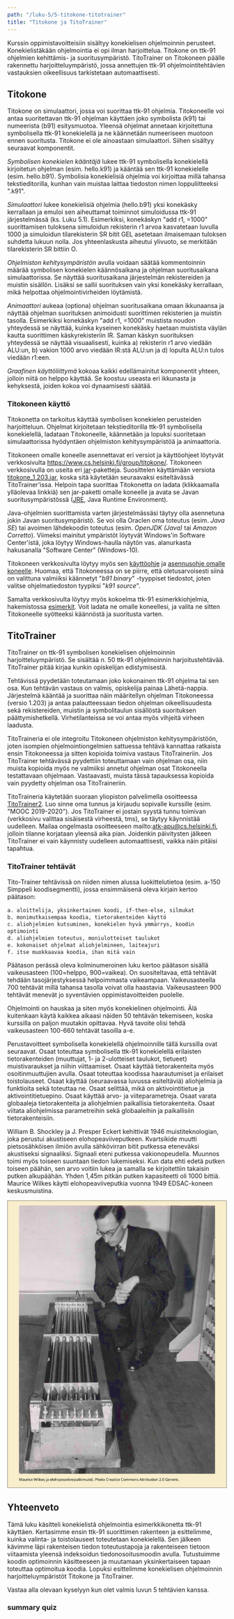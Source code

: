 ```yaml
---
path: "/luku-5/5-titokone-titotrainer"
title: "Titokone ja TitoTrainer"
---
```


<div>
<lead>Kurssin oppimistavoitteisiin sisältyy konekielisen ohjelmoinnin perusteet. Konekielistäkään ohjelmointia ei opi ilman harjoittelua. Titokone on ttk-91 ohjelmien kehittämis- ja suoritusympäristö. TitoTrainer on Titokoneen päälle rakennettu harjoitteluympäristö, jossa annettujen ttk-91 ohjelmointitehtävien vastauksien oikeellisuus tarkistetaan automaattisesti.</lead>
</div>

## Titokone
Titokone on simulaattori, jossa voi suorittaa ttk-91 ohjelmia. Titokoneelle voi antaa suoritettavan ttk-91 ohjelman käyttäen joko symbolista (k91) tai numeerista (b91) esitysmuotoa. Yleensä ohjelmat annetaan kirjoitettuna symbolisella ttk-91 konekielellä ja ne käännetään numeeriseen muotoon ennen suoritusta. Titokone ei ole ainoastaan simulaattori. Siihen sisältyy seuraavat komponentit.

_Symbolisen konekielen kääntäjä_ lukee ttk-91 symbolisella konekielellä kirjoitetun ohjelman (esim. hello.k91) ja kääntää sen ttk-91 konekielelle (esim. hello.b91). Symbolisia konekielisiä ohjelmia voi kirjoittaa millä tahansa tekstieditorilla, kunhan vain muistaa laittaa tiedoston nimen loppuliitteeksi ".k91".

_Simulaattori_ lukee konekielisiä ohjelmia (hello.b91) yksi konekäsky kerrallaan ja emuloi sen aiheuttamat toiminnot simuloidussa ttk-91 järjestelmässä (ks. Luku 5.1). Esimerkiksi, konekäskyn "add&nbsp;r1,&nbsp;=1000" suorittamisen tuloksena simuloidun rekisterin r1 arvoa kasvatetaan luvulla 1000 ja simuloidun tilarekisterin SR bitit GEL asetetaan ilmaisemaan tuloksen suhdetta lukuun nolla. Jos yhteenlaskusta aiheutui ylivuoto, se merkitään tilarekisterin SR bittiin O.

_Ohjelmiston kehitysympäristön_ avulla voidaan säätää kommentoinnin määrää symbolisen konekielen käännösaikana ja ohjelman suoritusaikana simulaattorissa. Se näyttää suoritusaikana järjestelmän rekistereiden ja muistin sisällön. Lisäksi se sallii suorituksen vain yksi konekäsky kerrallaan, mikä helpottaa ohjelmointivirheiden löytämistä.

_Animaattori_ aukeaa (optiona) ohjelman suoritusaikana omaan ikkunaansa ja näyttää ohjelman suorituksen animoidusti suorittimen rekisterien ja muistin tasolla. Esimerkiksi konekäskyn "add&nbsp;r1,&nbsp;=1000" muistista noudon yhteydessä se näyttää, kuinka kyseinen konekäsky haetaan muistista väylän kautta suorittimen käskyrekisteriin IR. Saman käskyn suorituksen yhteydessä se näyttää visuaalisesti, kuinka a) rekisterin r1 arvo viedään ALU:un, b) vakion 1000 arvo viedään IR:stä ALU:un ja d) lopulta ALU:n tulos viedään r1:een.

_Graafinen käyttöliittymä_ kokoaa kaikki edellämainitut komponentit yhteen, jolloin niitä on helppo käyttää. Se koostuu useasta eri ikkunasta ja kehyksestä, joiden kokoa voi dynaamisesti säätää.

### Titokoneen käyttö
Titokonetta on tarkoitus käyttää symbolisen konekielen perusteiden harjoitteluun. Ohjelmat kirjoitetaan tekstieditorilla ttk-91 symbolisella konekielellä, ladataan Titokoneelle, käännetään ja lopuksi suoritetaan simulaattorissa hyödyntäen ohjelmiston kehitysympäristöä ja animaattoria.

Titokoneen omalle koneelle asennettavat eri versiot ja käyttöohjeet löytyvät verkkosivulta https://www.cs.helsinki.fi/group/titokone/. Titokoneen verkkosivulla on useita eri [jar](https://en.wikipedia.org/wiki/JAR_(file_format))-paketteja. Suosittelen käyttämään versiota [titokone_1.203.jar](https://www.cs.helsinki.fi/group/titokone/distr/titokone-1.203.jar), koska sitä käytetään seuraavaksi esiteltävässä TitoTrainer'issa. Helpoin tapa suorittaa Titokonetta on ladata (klikkaamalla ylläolevaa linkkiä) sen jar-paketti omalle koneelle ja avata se Javan suoritusympäristössä ([JRE](https://en.wikipedia.org/wiki/JRE), Java Runtime Environment).

Java-ohjelmien suorittamista varten järjestelmässäsi täytyy olla asennetuna jokin Javan suoritusympäristö. Se voi olla Oraclen oma toteutus (esim. _Java SE_) tai avoimen lähdekoodin toteutus (esim. _OpenJDK (Java)_ tai _Amazon Corretto_). Viimeksi mainitut ympäristöt löytyvät Windows'in Software Center'istä, joka löytyy Windows-haulla näytön vas. alanurkasta hakusanalla "Software Center" (Windows-10).

Titokoneen verkkosivulta löytyy myös sen [käyttöohje](https://www.cs.helsinki.fi/group/titokone/v1.100/kayttoohje/manual_fi.html) ja [asennusohje omalle koneelle](https://www.cs.helsinki.fi/group/titokone/v1.100/INSTALL_fi.txt). Huomaa, että Titokoneessa on se piirre, että oletusarvoisesti siinä on valittuna valmiiksi käännetyt "_b91 binary_" -tyyppiset tiedostot, joten valitse ohjelmatiedoston tyypiksi "_k91 source_".

Samalta verkkosivulta löytyy myös kokoelma ttk-91 esimerkkiohjelmia, hakemistossa [esimerkit](https://www.cs.helsinki.fi/group/nodes/kurssit/tito/esimerkit/). Voit ladata ne omalle koneellesi, ja valita ne sitten Titokoneelle syötteeksi käännöstä ja suoritusta varten.

## TitoTrainer
TitoTrainer on ttk-91 symbolisen konekielisen ohjelmoinnin harjoitteluympäristö. Se sisältää n. 50 ttk-91 ohjelmoinnin harjoitustehtävää. TitoTrainer pitää kirjaa kunkin opiskelijan edistymisestä.

Tehtävissä pyydetään toteutamaan joko kokonainen ttk-91 ohjelma tai sen osa. Kun tehtävän vastaus on valmis, opiskelija painaa Lähetä-nappia. Järjestelmä kääntää ja suorittaa näin määritellyn ohjelman Titokoneessa (versio 1.203) ja antaa palautteessaan tiedon ohjelman oikeellisuudesta sekä rekistereiden, muistin ja symbolitaulun sisällöstä suorituksen päättymishetkellä. Virhetilanteissa se voi antaa myös vihjeitä virheen laadusta.

TitoTraineria ei ole integroitu Titokoneen ohjelmiston kehitysympäristöön, joten isompien ohjelmointiongelmien sattuessa tehtävä kannattaa ratkaista ensin Titokoneessa ja sitten kopioida toimiva vastaus TitoTraineriin. Jos TitoTrainer tehtävässä pyydettiin toteuttamaan vain ohjelman osa, niin muista kopioida myös ne valmiiksi annetut ohjelman osat Titokoneella testattavaan ohjelmaan. Vastaavasti, muista tässä tapauksessa kopioida vain pyydetty ohjelman osa TitoTraineriin.

TitoTraineria käytetään suoraan yliopiston palvelimella osoitteessa [TitoTrainer2](http://titotrainer2.users.cs.helsinki.fi/). Luo sinne oma tunnus ja kirjaudu sopivalle kurssille (esim. "MOOC 2019-2020"). Jos TitoTrainer ei jostain syystä tunnu toimivan (verkkosivu valittaa sisäisestä virheestä, tms), se täytyy käynnistää uudelleen.  Mailaa ongelmasta osoitteeseen mailto:atk-apu@cs.helsinki.fi, jolloin tilanne korjataan yleensä aika pian. Joidenkin päivitysten jälkeen TitoTrainer ei vain käynnisty uudelleen automaattisesti, vaikka näin pitäisi tapahtua.

### TitoTrainer tehtävät
Tito-Trainer tehtävissä on niiden nimen alussa luokittelutietoa (esim. a-150 Simppeli koodisegmentti), jossa ensimmäisenä oleva kirjain kertoo päätason:

```
a. aloittelija, yksinkertainen koodi, if-then-else, silmukat
b. monimutkaisempaa koodia, tietorakenteiden käyttö
c. aliohjelmien kutsuminen, konekielen hyvä ymmärrys, koodin optimointi
d. aliohjelmien toteutus, moniulotteiset taulukot
e. kokonaiset ohjelmat aliohjelmineen, laiteajuri
f. itse muokkaavaa koodia, ihan mitä vain
```

Päätason perässä oleva kolminumeroinen luku kertoo päätason sisällä vaikeusasteen (100=helppo, 900=vaikea). On suositeltavaa, että tehtävät tehdään tasojärjestyksessä helpoimmasta vaikeampaan. Vaikeusasteella 700 tehtävät millä tahansa tasolla voivat olla haastavia. Vaikeusasteen 900 tehtävät menevät jo syventävien oppimistavoitteiden puolelle.

Ohjelmointi on hauskaa ja siten myös konekielinen ohjelmointi. Älä kuitenkaan käytä kaikkea aikaasi näiden 50 tehtävän tekemiseen, koska kurssilla on paljon muutakin opittavaa. Hyvä tavoite olisi tehdä vaikeusasteen 100-660 tehtävät tasoilla a-e.

Perustavoitteet symbolisella konekielellä ohjelmoinnille tällä kurssilla ovat seuraavat. Osaat toteuttaa symbolisella ttk-91 konekielellä erilaisten tietorakenteiden (muuttujat, 1- ja 2-ulotteiset taulukot, tietueet) muistivaraukset ja niihin viittaamiset. Osaat käyttää tietorakenteita myös osoitinmuuttujien avulla. Osaat toteuttaa koodissa haarautumiset ja erilaiset toistolauseet. Osaat käyttää (seuraavassa luvussa esiteltäviä) aliohjelmia ja funktioita sekä toteuttaa ne. Osaat selittää, mikä on aktivointitietue ja aktivointitietuepino. Osaat käyttää arvo- ja viiteparametreja. Osaat varata globaaleja tietorakenteita ja aliohjelmien paikallisia tietorakenteita. Osaat viitata aliohjelmissa parametreihin sekä globaaleihin ja paikallisiin tietorakenteisiin.


<!-- quiz 5.5.??? ????????????????? -->

<div><quiz id="8b46b1d9-58a5-46d0-8a0c-4738c389ab9c"></quiz></div>
<div><quiz id="88abf4e0-56fd-40fc-9b32-45e3d041a028"></quiz></div>
<div><quiz id="5602cf49-36be-47c7-8848-2bfbc5cd5bd3"></quiz></div>
<div><quiz id="671eb0b6-41a2-42ef-a1df-34bb83d61bea"></quiz></div>
<div><quiz id="42d3fb15-2a88-4da1-a46b-222c84dd257a"></quiz></div>
<div><quiz id="60609033-3d57-48aa-a319-3148d307003e"></quiz></div>

<text-box variant="example" name="Historiaa:  Akustinen viiveputki">

William B. Shockley ja J. Presper Eckert kehittivät 1946 muistiteknologian, joka perustui akustiseen elohopeaviiveputkeen. Kvartsikide muutti pietsosähköisen ilmiön avulla sähkövirran bitit putkessa eteneväksi akustiseksi signaaliksi. Signaali eteni putkessa vakionopeudella. Muunnos toimi myös toiseen suuntaan tiedon lukemiseksi. Kun data ehti edetä putken toiseen päähän, sen arvo voitiin lukea ja samalla se kirjoitettiin takaisin putken alkupäähän. Yhden 1,45m pitkän putken kapasiteetti oli 1000 bittiä. Maurice Wilkes käytti elohopeaviiveputkia vuonna 1949 EDSAC-koneen keskusmuistina.

<!-- kuva: ch-5-5-viiveputki    -->

![Wilkes EDSAC'in muistiyksikön vieressä. Siinä on metallilaatikossa viisi elohopeaviiveputkea.](./ch-5-5-viiveputki.svg)
<div>
<illustrations motive="ch-5-5-viiveputki"></illustrations>
</div>

</text-box>


## Yhteenveto
Tämä luku käsitteli konekielistä ohjelmointia esimerkkikonetta ttk-91 käyttäen. Kertasimme ensin ttk-91 suorittimen rakenteen ja esittelimme, kuinka valinta- ja toistolauseet toteutetaan konekielellä. Sen jälkeen kävimme läpi rakenteisen tiedon toteutustapoja ja rakenteiseen tietoon viitaamista yleensä indeksoidun tiedonosoitusmoodin avulla. Tutustuimme koodin optimoinnin käsitteeseen ja muutamaan yksinkertaiseen tapaan toteuttaa optimoitua koodia. Lopuksi esittelimme konekielisen ohjelmoinnin harjoitteluympäristöt Titokone ja TitoTrainer.

Vastaa alla olevaan kyselyyn kun olet valmis luvun 5 tehtävien kanssa.

### summary quiz

<div><quiz id="a36df58a-8224-4ccd-bf56-d809c12d2e12"></quiz></div>
